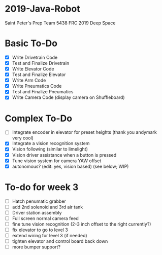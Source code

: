# 2019-Java-Robot
Saint Peter's Prep Team 5438
FRC 2019 Deep Space

# Basic To-Do
- [x] Write Drivetrain Code
- [x] Test and Finalize Drivetrain
- [x] Write Elevator Code
- [x] Test and Finalize Elevator
- [x] Write Arm Code
- [x] Write Pneumatics Code
- [x] Test and Finalize Pneumatics
- [x] Write Camera Code (display camera on Shuffleboard)

# Complex To-Do
- [ ] Integrate encoder in elevator for preset heights (thank you andymark very cool)
- [x] Integrate a vision recognition system
- [x] Vision following (similar to limelight)
- [x] Vision driver assistance when a button is pressed
- [x] Tune vision system for camera YAW offset
- [x] autonomous? (edit: yes, vision based) (see below; WIP)

# To-do for week 3
- [ ] Hatch penumatic grabber
- [ ] add 2nd solenoid and 3rd air tank
- [ ] Driver station assembly
- [ ] Full screen normal camera feed
- [ ] fine tune vision recognition (2-3 inch offset to the right currently?)
- [ ] fix elevator to go to level 3
- [ ] extend wiring for level 3 (if needed)
- [ ] tighten elevator and control board back down
- [ ] more bumper support?
